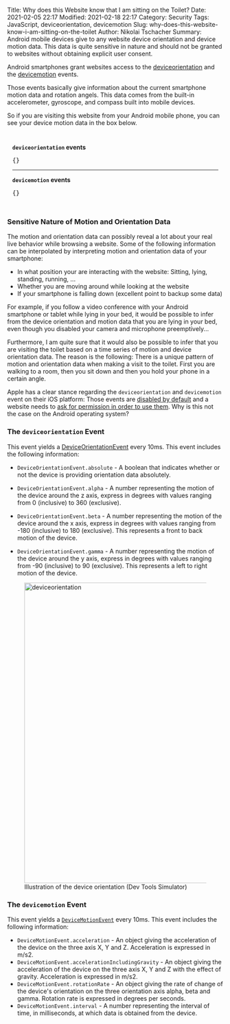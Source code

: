 Title: Why does this Website know that I am sitting on the Toilet?
Date: 2021-02-05 22:17
Modified: 2021-02-18 22:17
Category: Security
Tags: JavaScript, deviceorientation, devicemotion
Slug: why-does-this-website-know-i-am-sitting-on-the-toilet
Author: Nikolai Tschacher
Summary: Android mobile devices give to any website device orientation and device motion data. This data is quite sensitive in nature and should not be granted to websites without obtaining explicit user consent.

Android smartphones grant websites access to the [deviceorientation](https://developer.mozilla.org/en-US/docs/Web/API/Window/deviceorientation_event) and the [devicemotion](https://developer.mozilla.org/en-US/docs/Web/API/Window/devicemotion_event) events.

Those events basically give information about the current smartphone motion data and rotation angels. This data comes from the built-in accelerometer, gyroscope, and compass built into mobile devices.

So if you are visiting this website from your Android mobile phone, you can see your device motion data in the box below.

<div id="example" style="border-color: 3px solid #aaa; padding: 12px">

<strong>`deviceorientation` events</strong>
<pre id="deviceorientationOutput">{}</pre>

<hr />

<strong>`devicemotion` events</strong>
<pre id="devicemotionOutput">{}</pre>

<script>
(function() {
  var isAndroid = /(android)/i.test(navigator.userAgent);
  if (!isAndroid) {
    document.getElementById('example').innerHTML = '<strong>You\'re not visiting from an Android device</strong>';
    return;
  }

  function round2(num) {
		return +(Math.round(num + "e+2")  + "e-2");
	}

  window.addEventListener('devicemotion', function(event) {
    var x = event.acceleration.x;
    var y = event.acceleration.y;
    var z = event.acceleration.z;

    // An object giving the rate of change of the device's orientation 
    // on the three orientation axis alpha, beta and gamma.
    // Rotation rate is expressed in degrees per seconds.
    var rotationRate = event.rotationRate;

    // A number representing the interval of time, in milliseconds, at which data is obtained from the device.
    var interval = event.interval;

    if (x !== null && y !== null && z !== null) {
      // only emit the event if device motion is more than 
      // 0.5 m/s2 in one of the axises
      if (Math.abs(x) > 0.5 || Math.abs(y) > 0.5 || Math.abs(z) > 0.5) {
        var el = document.getElementById('devicemotionOutput');
        el.innerHTML = JSON.stringify({
          event: 'devicemotion',
          accelerationX: round2(x),
          accelerationY: round2(y),
          accelerationZ: round2(z),
          interval: interval,
        }, null, 2);
      }
    }
  })

  window.addEventListener('deviceorientation', function(event) {
    // only consider significant changes in rotation
    if (Math.abs(self.alpha - event.alpha) < 1 
      || Math.abs(self.gamma - event.gamma) < 1
      || Math.abs(self.beta - event.beta) < 1) {
      return;
    }

    this.alpha = event.alpha;
    this.beta = event.beta;
    this.gamma = event.gamma;

    if (event.alpha !== null && event.beta !== null && event.gamma !== null) {
      var el = document.getElementById('deviceorientationOutput');
      el.innerHTML = JSON.stringify({
        event: 'deviceorientation',
        alpha: round2(event.alpha),
        beta: round2(event.beta),
        gamma: round2(event.gamma),
        absolute: event.absolute,
      }, null, 2);
    }
  })
})();
</script>

</div>

### Sensitive Nature of Motion and Orientation Data

The motion and orientation data can possibly reveal a lot about your real live behavior while browsing a website. Some of the following information can be interpolated by interpreting motion and orientation data of your smartphone:

+ In what position your are interacting with the website: Sitting, lying, standing, running, ...
+ Whether you are moving around while looking at the website
+ If your smartphone is falling down (excellent point to backup some data)

For example, if you follow a video conference with your Android smartphone or tablet while lying in your bed, it would be possible to infer from the device orientation and motion data that you are lying in your bed, even though you disabled your camera and microphone preemptively...

Furthermore, I am quite sure that it would also be possible to infer that you are visiting the toilet based on a time series of motion and device orientation data. The reason is the following: There is a unique pattern of motion and orientation data when making a visit to the toilet. First you are walking to a room, then you sit down and then you hold your phone in a certain angle.

Apple has a clear stance regarding the `deviceorientation` and `devicemotion` event on their iOS platform: Those events are [disabled by default](https://www.macrumors.com/2019/02/04/ios-12-2-safari-motion-orientation-access-toggle/) and a website needs to [ask for permission in order to use them](https://dev.to/li/how-to-requestpermission-for-devicemotion-and-deviceorientation-events-in-ios-13-46g2). Why is this not the case on the Android operating system?

### The `deviceorientation` Event

This event yields a [DeviceOrientationEvent](https://developer.mozilla.org/en-US/docs/Web/API/DeviceOrientationEvent) every 10ms. This event includes the following information:

+ `DeviceOrientationEvent.absolute` - A boolean that indicates whether or not the device is providing orientation data absolutely.
+ `DeviceOrientationEvent.alpha` -  A number representing the motion of the device around the z axis, express in degrees with values ranging from 0 (inclusive) to 360 (exclusive).

+ `DeviceOrientationEvent.beta` -  A number representing the motion of the device around the x axis, express in degrees with values ranging from -180 (inclusive) to 180 (exclusive). This represents a front to back motion of the device.
+ `DeviceOrientationEvent.gamma` -  A number representing the motion of the device around the y axis, express in degrees with values ranging from -90 (inclusive) to 90 (exclusive). This represents a left to right motion of the device.

<figure>
    <img src="/images/deviceorientation.png" alt="deviceorientation" style="width:700px" />
    <figcaption>Illustration of the device orientation (Dev Tools Simulator)</figcaption>
</figure>

### The `devicemotion` Event

This event yields a [`DeviceMotionEvent`](https://developer.mozilla.org/en-US/docs/Web/API/DeviceMotionEvent) every 10ms. This event includes the following information:

+ `DeviceMotionEvent.acceleration` - An object giving the acceleration of the device on the three axis X, Y and Z. Acceleration is expressed in m/s2.
+ `DeviceMotionEvent.accelerationIncludingGravity` - An object giving the acceleration of the device on the three axis X, Y and Z with the effect of gravity. Acceleration is expressed in m/s2.
+ `DeviceMotionEvent.rotationRate` - An object giving the rate of change of the device's orientation on the three orientation axis alpha, beta and gamma. Rotation rate is expressed in degrees per seconds.
+ `DeviceMotionEvent.interval` - A number representing the interval of time, in milliseconds, at which data is obtained from the device.


